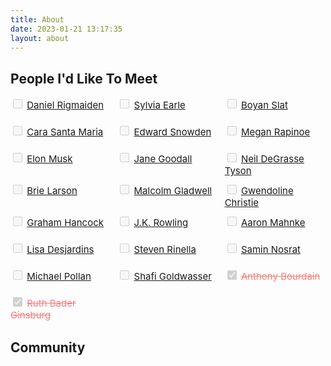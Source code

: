 ```yaml
---
title: About
date: 2023-01-21 13:17:35
layout: about
---
```

<div class="text-center">
  <h2>People I'd Like To Meet</h2>
</div>

<div style="display:grid;
  grid-template-columns:repeat(3, 1fr);
  gap:10px;
  grid-auto-rows:minmax(33px, auto);
  font-size: 15px;
">
    <label>
        <input type="checkbox" style="height:15px;width:15px;" disabled/> <a href="#">Daniel Rigmaiden</a>
    </label>
    <label>
        <input type="checkbox" style="height:15px;width:15px;" disabled/> <a href="#">Sylvia Earle</a>
    </label>
    <label>
        <input type="checkbox" style="height:15px;width:15px;" disabled/> <a href="#">Boyan Slat</a>
    </label>
    <label>
        <input type="checkbox" style="height:15px;width:15px;" disabled/> <a href="#">Cara Santa Maria</a>
    </label>
    <label>
        <input type="checkbox" style="height:15px;width:15px;" disabled/> <a href="#">Edward Snowden</a>
    </label>
    <label>
        <input type="checkbox" style="height:15px;width:15px;" disabled/> <a href="#">Megan Rapinoe</a>
    </label>
    <label>
        <input type="checkbox" style="height:15px;width:15px;" disabled/> <a href="#">Elon Musk</a>
    </label>
    <label>
        <input type="checkbox" style="height:15px;width:15px;" disabled/> <a href="#">Jane Goodall</a>
    </label>
    <label>
        <input type="checkbox" style="height:15px;width:15px;" disabled/> <a href="#">Neil DeGrasse Tyson</a>
    </label>
    <label>
        <input type="checkbox" style="height:15px;width:15px;" disabled/> <a href="#">Brie Larson</a>
    </label>
    <label>
        <input type="checkbox" style="height:15px;width:15px;" disabled/> <a href="#">Malcolm Gladwell</a>
    </label>
    <label>
        <input type="checkbox" style="height:15px;width:15px;" disabled/> <a href="#">Gwendoline Christie</a>
    </label>
    <label>
        <input type="checkbox" style="height:15px;width:15px;" disabled/> <a href="#">Graham Hancock</a>
    </label>
    <label>
        <input type="checkbox" style="height:15px;width:15px;" disabled/> <a href="#">J.K. Rowling</a>
    </label>
    <label>
        <input type="checkbox" style="height:15px;width:15px;" disabled/> <a href="#">Aaron Mahnke</a>
    </label>
    <label>
        <input type="checkbox" style="height:15px;width:15px;" disabled/> <a href="#">Lisa Desjardins</a>
    </label>
    <label>
        <input type="checkbox" style="height:15px;width:15px;" disabled/> <a href="#">Steven Rinella</a>
    </label>
     <label>
        <input type="checkbox" style="height:15px;width:15px;" disabled/> <a href="#">Samin Nosrat</a>
    </label>
    <label>
        <input type="checkbox" style="height:15px;width:15px;" disabled/> <a href="#">Michael Pollan</a>
    </label>
    <label>
        <input type="checkbox" style="height:15px;width:15px;" disabled/> <a href="#">Shafi Goldwasser</a>
    </label>
    <label>
        <input type="checkbox" style="height:15px;width:15px;" disabled checked/> <a href="#" style="color:lightcoral;text-decoration:line-through;">Anthony Bourdain</a>
    </label>
    <label>
        <input type="checkbox" style="height:15px;width:15px;" disabled checked/> <a href="#" style="color:lightcoral;text-decoration:line-through;">Ruth Bader Ginsburg</a>
    </label>
</div>

<div class="text-center">
  <h2>Community</h2>
</div>
